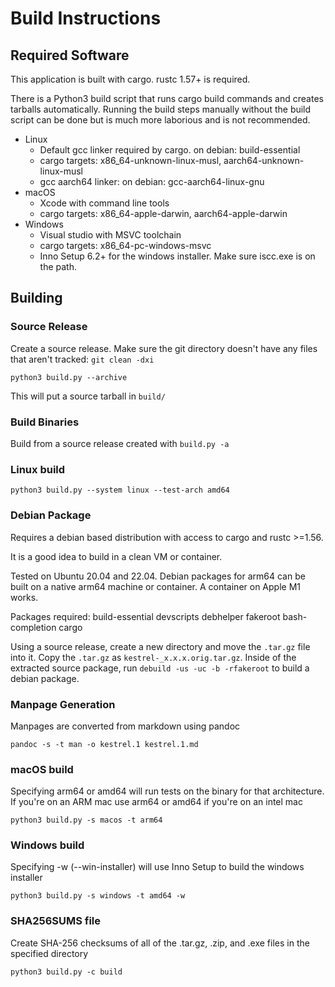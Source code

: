 # Build Instructions

## Required Software

This application is built with cargo. rustc 1.57+ is required.

There is a Python3 build script that runs cargo build commands and creates
tarballs automatically. Running the build steps manually without the
build script can be done but is much more laborious and is not recommended.

- Linux
  - Default gcc linker required by cargo. on debian: build-essential
  - cargo targets: x86_64-unknown-linux-musl, aarch64-unknown-linux-musl
  - gcc aarch64 linker: on debian: gcc-aarch64-linux-gnu
- macOS
  - Xcode with command line tools
  - cargo targets: x86_64-apple-darwin, aarch64-apple-darwin
- Windows
  - Visual studio with MSVC toolchain
  - cargo targets: x86_64-pc-windows-msvc
  - Inno Setup 6.2+ for the windows installer. Make sure iscc.exe is on
    the path.

## Building

### Source Release

Create a source release. Make sure the git directory doesn't have any files
that aren't tracked: `git clean -dxi`
```
python3 build.py --archive
```

This will put a source tarball in `build/`

### Build Binaries

Build from a source release created with `build.py -a`

### Linux build
```
python3 build.py --system linux --test-arch amd64
```

### Debian Package

Requires a debian based distribution with access to cargo and rustc >=1.56.

It is a good idea to build in a clean VM or container.


Tested on Ubuntu 20.04 and 22.04. Debian packages for arm64 can be built
on a native arm64 machine or container. A container on Apple M1 works.

Packages required: build-essential devscripts debhelper fakeroot bash-completion cargo

Using a source release, create a new directory and move the `.tar.gz`
file into it. Copy the `.tar.gz` as `kestrel-_x.x.x.orig.tar.gz`.
Inside of the extracted source package, run `debuild -us -uc -b -rfakeroot` to build
a debian package.

### Manpage Generation

Manpages are converted from markdown using pandoc

```
pandoc -s -t man -o kestrel.1 kestrel.1.md
```

### macOS build
Specifying arm64 or amd64 will run tests on the binary for
that architecture. If you're on an ARM mac use arm64 or amd64 if you're on
an intel mac
```
python3 build.py -s macos -t arm64
```

### Windows build
Specifying -w (--win-installer) will use Inno Setup to build the windows
installer

```
python3 build.py -s windows -t amd64 -w
```

### SHA256SUMS file
Create SHA-256 checksums of all of the .tar.gz, .zip, and .exe files in
the specified directory

```
python3 build.py -c build
```
